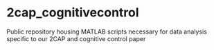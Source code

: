 # 2cap_cognitivecontrol
Public repository housing MATLAB scripts necessary for data analysis specific to our 2CAP and cognitive control paper
